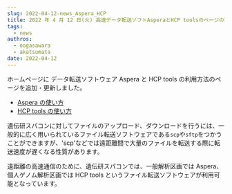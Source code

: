 ```yaml
---
slug: 2022-04-12-news_Aspera_HCP
title: 2022 年 4 月 12 日(火) 高速データ転送ソフトAsperaとHCP toolsのページの追加
tags:
  - news
authros:
  - oogasawara
  - akatsumata
date: 2022-04-12
---
```


ホームページに データ転送ソフトウェア Aspera と HCP tools の利用方法のページを追加・更新しました。

- [Aspera の使い方](/software/aspera)
- [HCP tools の使い方](/software/HCPtools)


遺伝研スパコンに対してファイルのアップロード、ダウンロードを行うには、一般的に広く用いられているファイル転送ソフトウェアである`scp`や`sftp`をつかうことができますが、'scp'などでは遠距離間で大量のファイルを転送する際に転送速度が遅くなる性質があります。

遠距離の高速通信のために、遺伝研スパコンでは、一般解析区画では Aspera、個人ゲノム解析区画では HCP tools というファイル転送ソフトウェアが利用可能となっています。

